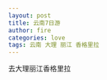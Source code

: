 ```yaml
---
layout: post
title: 云南7日游
author: fire
categories: love 
tags: 云南 大理 丽江 香格里拉
---
```


去大理丽江香格里拉